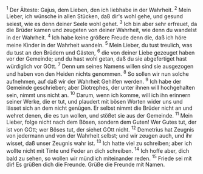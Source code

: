 <sup>1</sup> Der Älteste: Gajus, dem Lieben, den ich liebhabe in der Wahrheit. <sup>2</sup> Mein Lieber, ich wünsche in allen Stücken, daß dir's wohl gehe, und gesund seiest, wie es denn deiner Seele wohl gehet. <sup>3</sup> Ich bin aber sehr erfreuet, da die Brüder kamen und zeugeten von deiner Wahrheit, wie denn du wandelst in der Wahrheit. <sup>4</sup> Ich habe keine größere Freude denn die, daß ich höre meine Kinder in der Wahrheit wandeln. <sup>5</sup> Mein Lieber, du tust treulich, was du tust an den Brüdern und Gästen, <sup>6</sup> die von deiner Liebe gezeuget haben vor der Gemeinde; und du hast wohl getan, daß du sie abgefertiget hast würdiglich vor GOtt. <sup>7</sup> Denn um seines Namens willen sind sie ausgezogen und haben von den Heiden nichts genommen. <sup>8</sup> So sollen wir nun solche aufnehmen, auf daß wir der Wahrheit Gehilfen werden. <sup>9</sup> Ich habe der Gemeinde geschrieben; aber Diotrephes, der unter ihnen will hochgehalten sein, nimmt uns nicht an. <sup>10</sup> Darum, wenn ich komme, will ich ihn erinnern seiner Werke, die er tut, und plaudert mit bösen Worten wider uns und lässet sich an dem nicht genügen. Er selbst nimmt die Brüder nicht an und wehret denen, die es tun wollen, und stößet sie aus der Gemeinde. <sup>11</sup> Mein Lieber, folge nicht nach dem Bösen, sondern dem Guten! Wer Gutes tut, der ist von GOtt; wer Böses tut, der siehet GOtt nicht. <sup>12</sup> Demetrius hat Zeugnis von jedermann und von der Wahrheit selbst; und wir zeugen auch, und ihr wisset, daß unser Zeugnis wahr ist. <sup>13</sup> Ich hatte viel zu schreiben; aber ich wollte nicht mit Tinte und Feder an dich schreiben. <sup>14</sup> Ich hoffe aber, dich bald zu sehen, so wollen wir mündlich miteinander reden. <sup>15</sup> Friede sei mit dir! Es grüßen dich die Freunde. Grüße die Freunde mit Namen.